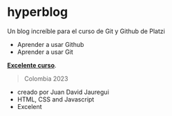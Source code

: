 # hyperblog
Un blog increíble para el curso de Git y Github de Platzi
* Aprender a usar Github
* Aprender a usar Git

[**Excelente curso**](https://twitter.com/juandjauregui).

> Colombia 2023


* creado por Juan David Jauregui
* HTML, CSS and Javascript
* Excelent